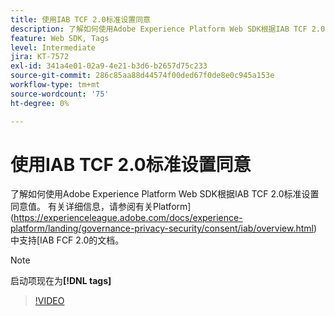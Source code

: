 ```yaml
---
title: 使用IAB TCF 2.0标准设置同意
description: 了解如何使用Adobe Experience Platform Web SDK根据IAB TCF 2.0标准设置同意值。
feature: Web SDK, Tags
level: Intermediate
jira: KT-7572
exl-id: 341a4e01-02a9-4e21-b3d6-b2657d75c233
source-git-commit: 286c85aa88d44574f00ded67f0de8e0c945a153e
workflow-type: tm+mt
source-wordcount: '75'
ht-degree: 0%

---
```


# 使用IAB TCF 2.0标准设置同意

了解如何使用Adobe Experience Platform Web SDK根据IAB TCF 2.0标准设置同意值。 有关详细信息，请参阅有关Platform](https://experienceleague.adobe.com/docs/experience-platform/landing/governance-privacy-security/consent/iab/overview.html)中支持[IAB FCF 2.0的文档。

>[!NOTE]
>
> 启动项现在为&#x200B;**[!DNL tags]**

>[!VIDEO](https://video.tv.adobe.com/v/332695/?learn=on&enablevpops)
